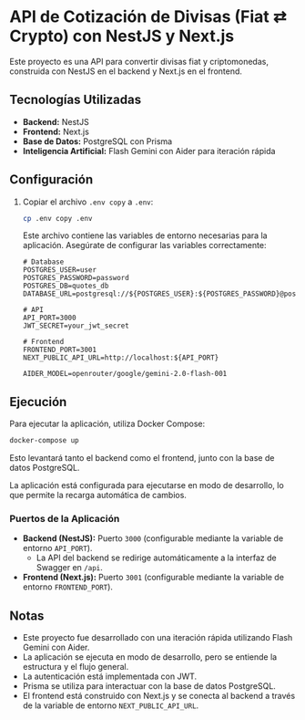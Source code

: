 # API de Cotización de Divisas (Fiat ⇄ Crypto) con NestJS y Next.js

Este proyecto es una API para convertir divisas fiat y criptomonedas, construida con NestJS en el backend y Next.js en el frontend.

## Tecnologías Utilizadas

-   **Backend:** NestJS
-   **Frontend:** Next.js
-   **Base de Datos:** PostgreSQL con Prisma
-   **Inteligencia Artificial:** Flash Gemini con Aider para iteración rápida

## Configuración

1.  Copiar el archivo `.env copy` a `.env`:

    ```bash
    cp .env copy .env
    ```

    Este archivo contiene las variables de entorno necesarias para la aplicación. Asegúrate de configurar las variables correctamente:

    ```
    # Database
    POSTGRES_USER=user
    POSTGRES_PASSWORD=password
    POSTGRES_DB=quotes_db
    DATABASE_URL=postgresql://${POSTGRES_USER}:${POSTGRES_PASSWORD}@postgres:5432/${POSTGRES_DB}

    # API
    API_PORT=3000
    JWT_SECRET=your_jwt_secret

    # Frontend
    FRONTEND_PORT=3001
    NEXT_PUBLIC_API_URL=http://localhost:${API_PORT}

    AIDER_MODEL=openrouter/google/gemini-2.0-flash-001
    ```

## Ejecución

Para ejecutar la aplicación, utiliza Docker Compose:

```bash
docker-compose up
```

Esto levantará tanto el backend como el frontend, junto con la base de datos PostgreSQL.

La aplicación está configurada para ejecutarse en modo de desarrollo, lo que permite la recarga automática de cambios.

### Puertos de la Aplicación

-   **Backend (NestJS):** Puerto `3000` (configurable mediante la variable de entorno `API_PORT`).
    -   La API del backend se redirige automáticamente a la interfaz de Swagger en `/api`.
-   **Frontend (Next.js):** Puerto `3001` (configurable mediante la variable de entorno `FRONTEND_PORT`).

## Notas

-   Este proyecto fue desarrollado con una iteración rápida utilizando Flash Gemini con Aider.
-   La aplicación se ejecuta en modo de desarrollo, pero se entiende la estructura y el flujo general.
-   La autenticación está implementada con JWT.
-   Prisma se utiliza para interactuar con la base de datos PostgreSQL.
-   El frontend está construido con Next.js y se conecta al backend a través de la variable de entorno `NEXT_PUBLIC_API_URL`.
